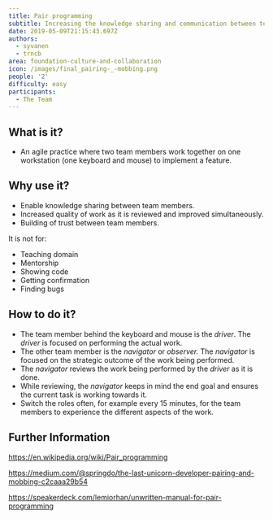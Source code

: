 ```yaml
---
title: Pair programming
subtitle: Increasing the knowledge sharing and communication between team members
date: 2019-05-09T21:15:43.697Z
authors:
  - syvanen
  - trncb
area: foundation-culture-and-collaboration
icon: /images/final_pairing-_-mobbing.png
people: '2'
difficulty: easy
participants:
  - The Team
---
```

## What is it?

* An agile practice where two team members work together on one workstation (one keyboard and mouse) to implement a feature. 

## Why use it?

* Enable knowledge sharing between team members.
* Increased quality of work as it is reviewed and improved simultaneously.
* Building of trust between team members.

It is not for:

* Teaching domain
* Mentorship
* Showing code
* Getting confirmation
* Finding bugs

## How to do it?

* The team member behind the keyboard and mouse is the *driver*. The *driver* is focused on performing the actual work.
* The other team member is the *navigator* or *observer.* The *navigator* is focused on the strategic outcome of the work being performed.
* The *navigator* reviews the work being performed by the *driver* as it is done.
* While reviewing, the *navigator* keeps in mind the end goal and ensures the current task is working towards it.
* Switch the roles often, for example every 15 minutes, for the team members to experience the different aspects of the work.

## Further Information

<https://en.wikipedia.org/wiki/Pair_programming>

<https://medium.com/@springdo/the-last-unicorn-developer-pairing-and-mobbing-c2caaa29b54>

<https://speakerdeck.com/lemiorhan/unwritten-manual-for-pair-programming>